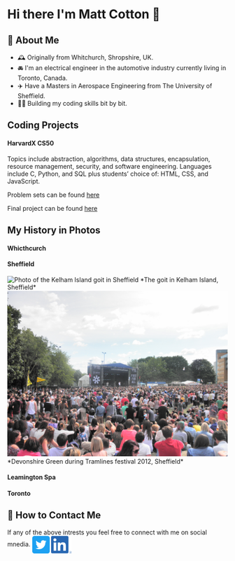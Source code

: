 # Hi there I'm Matt Cotton 👋

## 🧐 About Me
- 🕰️ Originally from Whitchurch, Shropshire, UK.
- 🚘 I'm an electrical engineer in the automotive industry currently living in Toronto, Canada. 
- ✈️ Have a Masters in Aerospace Engineering from The University of Sheffield. 
- 🧑‍💻 Building my coding skills bit by bit.

## Coding Projects
#### HarvardX CS50 
Topics include abstraction, algorithms, data structures, encapsulation, resource management, security, and software engineering. Languages include C, Python, and SQL plus students’ choice of: HTML, CSS, and JavaScript.

Problem sets can be found [here](https://github.com/matthewcotton/CS50-ProblemSets)

Final project can be found [here]()


## My History in Photos
#### Whicthcurch

#### Sheffield
<img src="location_photos/MVIMG_20190622_134948.jpg" alt="Photo of the Kelham Island goit in Sheffield">
*The goit in Kelham Island, Sheffield*

<img src="location_photos/P7230965.jpg" alt="Photo of Devonshire Green in Sheffield during Tramlines festival 2012">
*Devonshire Green during Tramlines festival 2012, Sheffield*

#### Leamington Spa

#### Toronto



## 📮 How to Contact Me
If any of the above intrests you feel free to connect with me on social mnedia. 
[<img src="social_icons/Twitter_Social_Icon_Rounded_Square_Color.png" height="40em" align="center" alt="Follow Matthew Cotton on Twitter" title="Follow Matthew Cotton on Twitter"/>](https://twitter.com/Matt__Cotton)
[<img src="social_icons/LI-In-Bug.png" height="40em" align="center" alt="Follow Matthew Cotton on LinkedIn" title="Follow Matthew Cotton on LinkedIn">](https://www.linkedin.com/in/matthew-cotton-ba1a3449/)



<!--
**matthewcotton/matthewcotton** is a ✨ _special_ ✨ repository because its `README.md` (this file) appears on your GitHub profile.

Ideas:
Where I'm from
Current job
Future plans and what I'm learning 
What languages I code in
What I have on github
Pictures of locations I've lived in
Links to Linkedin and twitter


Here are some ideas to get you started:

- 🔭 I’m currently working on ...
- 🌱 I’m currently learning ...
- 👯 I’m looking to collaborate on ...
- 🤔 I’m looking for help with ...
- 💬 Ask me about ...
- 📫 How to reach me: ...
- 😄 Pronouns: ...
- ⚡ Fun fact: ...
-->

